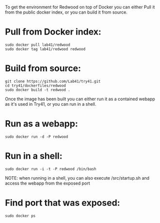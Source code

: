 To get the environment for Redwood on top of Docker you can either Pull it from the public docker index, or you can build it from source.

Pull from Docker index:
=======================
```
sudo docker pull lab41/redwood
sudo docker tag lab41/redwood redwood
```

Build from source:
==================
```
git clone https://github.com/Lab41/try41.git
cd try41/dockerfiles/redwood
sudo docker build -t redwood .
```

Once the image has been built you can either run it as a contained webapp as it's used in Try41, or you can run in a shell.

Run as a webapp:
================
```
sudo docker run -d -P redwood
```

Run in a shell:
===============
```
sudo docker run -i -t -P redwood /bin/bash
```

NOTE: when running in a shell, you can also execute /src/startup.sh and access the webapp from the exposed port

Find port that was exposed:
===========================
```
sudo docker ps
```

